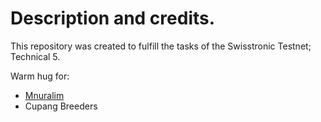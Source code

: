 # Description and credits.
This repository was created to fulfill the tasks of the Swisstronic Testnet; Technical 5.

Warm hug for:  
- [Mnuralim](https://github.com/Mnuralim)  
- Cupang Breeders